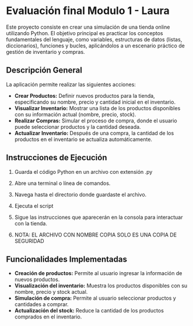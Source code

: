 # Evaluación final Modulo 1 - Laura 


Este proyecto consiste en crear una simulación de una tienda online utilizando Python. El objetivo principal es practicar los conceptos fundamentales del lenguaje, como variables, estructuras de datos (listas, diccionarios), funciones y bucles, aplicándolos a un escenario práctico de gestión de inventario y compras.

## Descripción General

La aplicación permite realizar las siguientes acciones:

* **Crear Productos:** Definir nuevos productos para la tienda, especificando su nombre, precio y cantidad inicial en el inventario.
* **Visualizar Inventario:** Mostrar una lista de los productos disponibles con su información actual (nombre, precio, stock).
* **Realizar Compras:** Simular el proceso de compra, donde el usuario puede seleccionar productos y la cantidad deseada.
* **Actualizar Inventario:** Después de una compra, la cantidad de los productos en el inventario se actualiza automáticamente.

## Instrucciones de Ejecución

1.  Guarda el código Python en un archivo con extensión .py
2.  Abre una terminal o línea de comandos.
3.  Navega hasta el directorio donde guardaste el archivo.
4.  Ejecuta el script 
5.  Sigue las instrucciones que aparecerán en la consola para interactuar con la tienda.

6. NOTA: EL ARCHIVO CON NOMBRE COPIA SOLO ES UNA COPIA DE SEGURIDAD

## Funcionalidades Implementadas

* **Creación de productos:** Permite al usuario ingresar la información de nuevos productos.
* **Visualización del inventario:** Muestra los productos disponibles con su nombre, precio y stock actual.
* **Simulación de compra:** Permite al usuario seleccionar productos y cantidades a comprar.
* **Actualización del stock:** Reduce la cantidad de los productos comprados en el inventario.

